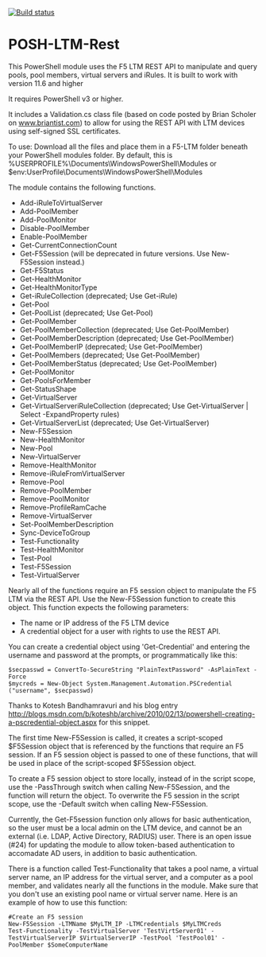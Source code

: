 [![Build status](https://ci.appveyor.com/api/projects/status/s2x4t6fk9enreh8n/branch/master?svg=true)](https://ci.appveyor.com/project/vercellone/posh-ltm-rest/branch/master)
# POSH-LTM-Rest
This PowerShell module uses the F5 LTM REST API to manipulate and query pools, pool members, virtual servers and iRules.
It is built to work with version 11.6 and higher

It requires PowerShell v3 or higher.

It includes a Validation.cs class file (based on code posted by Brian Scholer on www.briantist.com) to allow for using the REST API with LTM devices using self-signed SSL certificates.

To use:
Download all the files and place them in a F5-LTM folder beneath your PowerShell modules folder. By default, this is %USERPROFILE%\Documents\WindowsPowerShell\Modules or $env:UserProfile\Documents\WindowsPowerShell\Modules

The module contains the following functions. 

   * Add-iRuleToVirtualServer
   * Add-PoolMember
   * Add-PoolMonitor
   * Disable-PoolMember
   * Enable-PoolMember
   * Get-CurrentConnectionCount
   * Get-F5Session (will be deprecated in future versions. Use New-F5Session instead.)
   * Get-F5Status
   * Get-HealthMonitor
   * Get-HealthMonitorType
   * Get-iRuleCollection (deprecated; Use Get-iRule)
   * Get-Pool
   * Get-PoolList (deprecated; Use Get-Pool)
   * Get-PoolMember
   * Get-PoolMemberCollection (deprecated; Use Get-PoolMember)
   * Get-PoolMemberDescription (deprecated; Use Get-PoolMember)
   * Get-PoolMemberIP (deprecated; Use Get-PoolMember)
   * Get-PoolMembers (deprecated; Use Get-PoolMember)
   * Get-PoolMemberStatus (deprecated; Use Get-PoolMember)
   * Get-PoolMonitor
   * Get-PoolsForMember
   * Get-StatusShape
   * Get-VirtualServer
   * Get-VirtualServeriRuleCollection (deprecated; Use Get-VirtualServer | Select -ExpandProperty rules)
   * Get-VirtualServerList (deprecated; Use Get-VirtualServer)
   * New-F5Session
   * New-HealthMonitor
   * New-Pool
   * New-VirtualServer
   * Remove-HealthMonitor
   * Remove-iRuleFromVirtualServer
   * Remove-Pool
   * Remove-PoolMember
   * Remove-PoolMonitor
   * Remove-ProfileRamCache
   * Remove-VirtualServer
   * Set-PoolMemberDescription
   * Sync-DeviceToGroup
   * Test-Functionality
   * Test-HealthMonitor
   * Test-Pool
   * Test-F5Session
   * Test-VirtualServer

Nearly all of the functions require an F5 session object to manipulate the F5 LTM via the REST API. 
Use the New-F5Session function to create this object. This function expects the following parameters:
   * The name or IP address of the F5 LTM device
   * A credential object for a user with rights to use the REST API. 
   
You can create a credential object using 'Get-Credential' and entering the username and password at the prompts, or programmatically like this:
```
$secpasswd = ConvertTo-SecureString "PlainTextPassword" -AsPlainText -Force
$mycreds = New-Object System.Management.Automation.PSCredential ("username", $secpasswd)
```
Thanks to Kotesh Bandhamravuri and his blog entry http://blogs.msdn.com/b/koteshb/archive/2010/02/13/powershell-creating-a-pscredential-object.aspx for this snippet.

The first time New-F5Session is called, it creates a script-scoped $F5Session object that is referenced by the functions that require an F5 session. If an F5 session object is passed to one of these functions, that will be used in place of the script-scoped $F5Session object.

To create a F5 session object to store locally, instead of in the script scope, use the -PassThrough switch when calling New-F5Session, and the function will return the object.
To overwrite the F5 session in the script scope, use the -Default switch when calling New-F5Session.

Currently, the Get-F5session function only allows for basic authentication, so the user must be a local admin on the LTM device, and cannot be an external (i.e. LDAP, Active Directory, RADIUS) user. There is an open issue (#24) for updating the module to allow token-based authentication to accomadate AD users, in addition to basic authentication.

There is a function called Test-Functionality that takes a pool name, a virtual server name, an IP address for the virtual server, and a computer as a pool member, and validates nearly all the functions in the module. Make sure that you don't use an existing pool name or virtual server name.
Here is an example of how to use this function:

```
#Create an F5 session
New-F5Session -LTMName $MyLTM_IP -LTMCredentials $MyLTMCreds
Test-Functionality -TestVirtualServer 'TestVirtServer01' -TestVirtualServerIP $VirtualServerIP -TestPool 'TestPool01' -PoolMember $SomeComputerName
```
